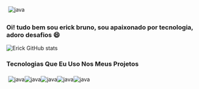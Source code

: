 <div style="display: flex; padding: 5px"><br/>
 <img align="center" alt="java" src="">
</div>



### Oi! tudo bem sou erick  bruno, sou apaixonado por tecnologia, adoro desafios 😄 
![Erick  GitHub stats](https://github-readme-stats.vercel.app/api?username=Erick-SouDev&show_icons=true&theme=dracula)

### Tecnologias Que Eu Uso Nos Meus Projetos

<div style="display: flex; padding: 5px"><br/>
 <img align="center" alt="java" src="https://img.shields.io/badge/Java-ED8B00?style=for-the-badge&logo=openjdk&logoColor=white">

  <img align="center"  alt="java" src="https://img.shields.io/badge/Angular-DD0031?style=for-the-badge&logo=angular&logoColor=white">

   <img align="center"  alt="java" src="https://img.shields.io/badge/Bootstrap-563D7C?style=for-the-badge&logo=bootstrap&logoColor=white">

   <img align="center"  alt="java" src="https://img.shields.io/badge/jQuery-0769AD?style=for-the-badge&logo=jquery&logoColor=white">


   <img align="center"  alt="java" src="https://img.shields.io/badge/PostgreSQL-316192?style=for-the-badge&logo=postgresql&logoColor=white">

      
</div>


